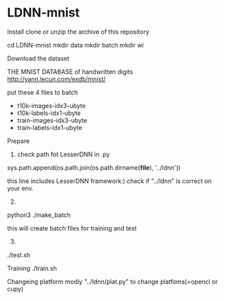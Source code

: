 # LDNN-mnist


Install
clone or unzip the archive of this repository

cd LDNN-mnist
mkdir data
mkdir batch
mkdir wi


Download the dataset

THE MNIST DATABASE of handwritten digits
http://yann.lecun.com/exdb/mnist/

put these 4 files to batch 

- t10k-images-idx3-ubyte
- t10k-labels-idx1-ubyte	
- train-images-idx3-ubyte	
- train-labels-idx1-ubyte


Prepare
1. check path fot LesserDNN
in .py 

sys.path.append(os.path.join(os.path.dirname(__file__), '../ldnn'))

this line includes LesserDNN framework:)
check if "../ldnn" is correct on your env.

2.
python3 ./make_batch

this will create batch files for training and test

3.
./test.sh



Training
./train.sh


Changeing platform
modiy "../ldnn/plat.py" to change platfoms(=opencl or cupy) 



